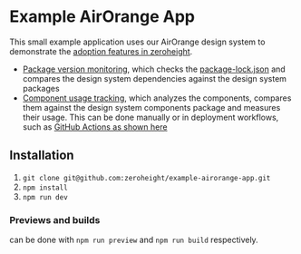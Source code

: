 # Example AirOrange App

This small example application uses our AirOrange design system to demonstrate the [adoption features in zeroheight](https://zeroheight.com/help/article/adoption-private-beta-overview/).

- [Package version monitoring](https://zeroheight.com/help/article/package-version-monitoring/), which checks the [package-lock.json](https://github.com/zh-ski/example-airorange-app/blob/master/package-lock.json) and compares the design system dependencies against the design system packages
- [Component usage tracking](https://zeroheight.com/help/article/component-usage/), which analyzes the components, compares them against the design system components package and measures their usage. This can be done manually or in deployment workflows, such as [GitHub Actions as shown here](https://github.com/zh-ski/example-airorange-app/blob/master/.github/workflows/deploy.yaml)


## Installation
1. `git clone git@github.com:zeroheight/example-airorange-app.git`
2. `npm install`
3. `npm run dev`

### Previews and builds

can be done with `npm run preview` and `npm run build` respectively.
